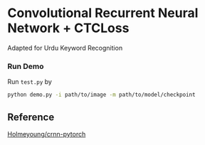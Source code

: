 # Convolutional Recurrent Neural Network + CTCLoss 

Adapted for Urdu Keyword Recognition

### Run Demo

Run `test.py` by

```sh
python demo.py -i path/to/image -m path/to/model/checkpoint
```

## Reference

[Holmeyoung/crnn-pytorch](<https://github.com/Holmeyoung/crnn-pytorch>)


